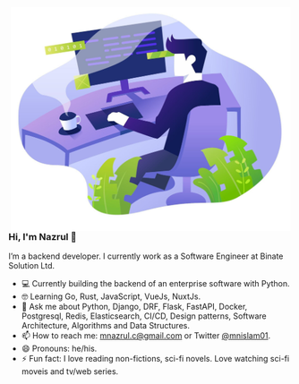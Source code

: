 <img align="right" src="https://github.com/mnislam01/mnislam01/blob/master/illustration.jpg" width=500px height=400px/>

### Hi, I'm Nazrul 👋

I’m a backend developer. I currently work as a Software Engineer at Binate Solution Ltd.

- :computer:  Currently building the backend of an enterprise software with Python.
- 🤓  Learning Go, Rust, JavaScript, VueJs, NuxtJs.
- 💬  Ask me about Python, Django, DRF, Flask, FastAPI, Docker, Postgresql, Redis, Elasticsearch, CI/CD, Design patterns, Software Architecture, Algorithms and Data Structures.
- 📫  How to reach me: mnazrul.c@gmail.com or Twitter [@mnislam01](twitter.com/mnislam01).
- 😄  Pronouns: he/his.
- ⚡  Fun fact: I love reading non-fictions, sci-fi novels. Love watching sci-fi moveis and tv/web series.
